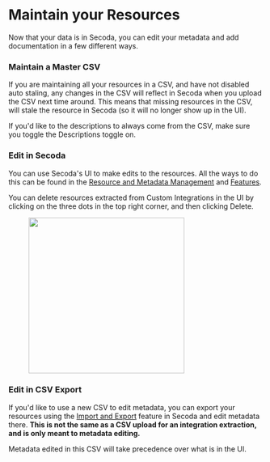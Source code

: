 # Maintain your Resources

Now that your data is in Secoda, you can edit your metadata and add documentation in a few different ways.&#x20;

### Maintain a Master CSV

If you are maintaining all your resources in a CSV, and have not disabled auto staling, any changes in the CSV will reflect in Secoda when you upload the CSV next time around. This means that missing resources in the CSV, will stale the resource in Secoda (so it will no longer show up in the UI).&#x20;

If you'd like to the descriptions to always come from the CSV, make sure you toggle the Descriptions toggle on.&#x20;

### Edit in Secoda

You can use Secoda's UI to make edits to the resources. All the ways to do this can be found in the [Resource and Metadata Management](../../resource-and-metadata-management/) and [Features](../../features/).&#x20;

You can delete resources extracted from Custom Integrations in the UI by clicking on the three dots in the top right corner, and then clicking Delete.

<figure><img src="https://secoda-public-media-assets.s3.amazonaws.com/Screenshot%202023-06-09%20at%203.25.13%20PM.png" alt="" width="308"><figcaption></figcaption></figure>

### Edit in CSV Export

If you'd like to use a new CSV to edit metadata, you can export your resources using the [Import and Export](../../resource-and-metadata-management/import-and-export-data.md) feature in Secoda and edit metadata there. **This is not the same as a CSV upload for an integration extraction, and is only meant to metadata editing.**&#x20;

Metadata edited in this CSV will take precedence over what is in the UI.&#x20;
